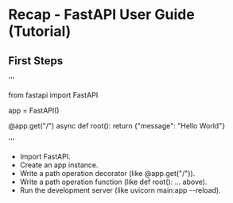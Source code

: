 # Recap - FastAPI User Guide (Tutorial)

## First Steps

'''

from fastapi import FastAPI

app = FastAPI()


@app.get("/")
async def root():
    return {"message": "Hello World"}

'''

- Import FastAPI.
- Create an app instance.
- Write a path operation decorator (like @app.get("/")).
- Write a path operation function (like def root(): ... above).
- Run the development server (like uvicorn main:app --reload).